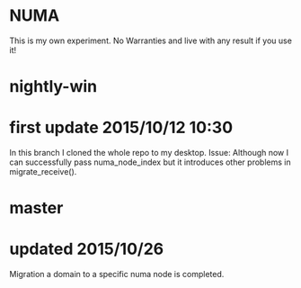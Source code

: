 # NUMA
This is my own experiment. No Warranties and live with any result if you use it!

# nightly-win
# first update 2015/10/12 10:30
In this branch I cloned the whole repo to my desktop.
Issue: Although now I can successfully pass numa_node_index but it introduces other problems in migrate_receive().

# master
# updated 2015/10/26
Migration a domain to a specific numa node is completed.
